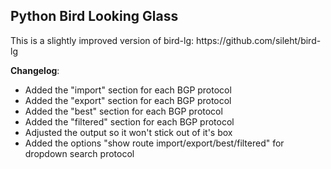 <h2>Python Bird Looking Glass</h2>
This is a slightly improved version of bird-lg: https://github.com/sileht/bird-lg


<b>Changelog</b>:
* Added the "import" section for each BGP protocol
* Added the "export" section for each BGP protocol
* Added the "best" section for each BGP protocol
* Added the "filtered" section for each BGP protocol
* Adjusted the output so it won't stick out of it's box
* Added the options "show route import/export/best/filtered" for dropdown search protocol
